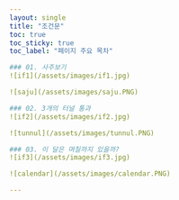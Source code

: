 ```yaml
---
layout: single
title: "조건문"
toc: true
toc_sticky: true
toc_label: "페이지 주요 목차"

### 01. 사주보기
![if1](/assets/images/if1.jpg)

![saju](/assets/images/saju.PNG)

### 02. 3개의 터널 통과
![if2](/assets/images/if2.jpg)

![tunnul](/assets/images/tunnul.PNG)

### 03. 이 달은 며칠까지 있을까?
![if3](/assets/images/if3.jpg)

![calendar](/assets/images/calendar.PNG)

---
```

